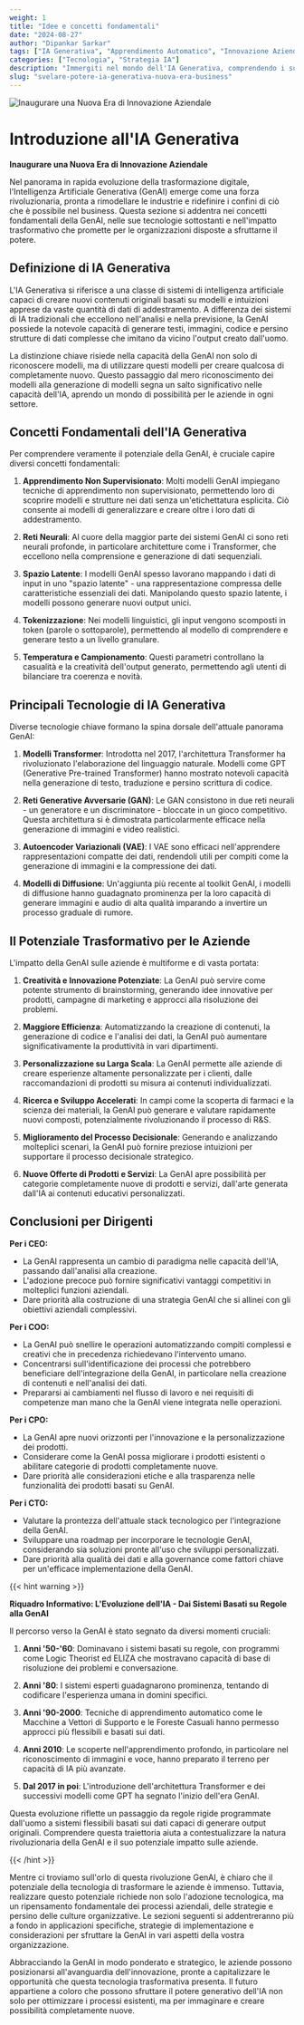 ```yaml
---
weight: 1
title: "Idee e concetti fondamentali"
date: "2024-08-27"
author: "Dipankar Sarkar"
tags: ["IA Generativa", "Apprendimento Automatico", "Innovazione Aziendale", "Trasformazione Digitale"]
categories: ["Tecnologia", "Strategia IA"]
description: "Immergiti nel mondo dell'IA Generativa, comprendendo i suoi concetti fondamentali, le tecnologie e il potenziale trasformativo per le aziende in tutti i settori."
slug: "svelare-potere-ia-generativa-nuova-era-business"
---
```


![Inaugurare una Nuova Era di Innovazione Aziendale](/1.png)

# Introduzione all'IA Generativa
**Inaugurare una Nuova Era di Innovazione Aziendale**

Nel panorama in rapida evoluzione della trasformazione digitale, l'Intelligenza Artificiale Generativa (GenAI) emerge come una forza rivoluzionaria, pronta a rimodellare le industrie e ridefinire i confini di ciò che è possibile nel business. Questa sezione si addentra nei concetti fondamentali della GenAI, nelle sue tecnologie sottostanti e nell'impatto trasformativo che promette per le organizzazioni disposte a sfruttarne il potere.

## Definizione di IA Generativa

L'IA Generativa si riferisce a una classe di sistemi di intelligenza artificiale capaci di creare nuovi contenuti originali basati su modelli e intuizioni apprese da vaste quantità di dati di addestramento. A differenza dei sistemi di IA tradizionali che eccellono nell'analisi e nella previsione, la GenAI possiede la notevole capacità di generare testi, immagini, codice e persino strutture di dati complesse che imitano da vicino l'output creato dall'uomo.

La distinzione chiave risiede nella capacità della GenAI non solo di riconoscere modelli, ma di utilizzare questi modelli per creare qualcosa di completamente nuovo. Questo passaggio dal mero riconoscimento dei modelli alla generazione di modelli segna un salto significativo nelle capacità dell'IA, aprendo un mondo di possibilità per le aziende in ogni settore.

## Concetti Fondamentali dell'IA Generativa

Per comprendere veramente il potenziale della GenAI, è cruciale capire diversi concetti fondamentali:

1. **Apprendimento Non Supervisionato**: Molti modelli GenAI impiegano tecniche di apprendimento non supervisionato, permettendo loro di scoprire modelli e strutture nei dati senza un'etichettatura esplicita. Ciò consente ai modelli di generalizzare e creare oltre i loro dati di addestramento.

2. **Reti Neurali**: Al cuore della maggior parte dei sistemi GenAI ci sono reti neurali profonde, in particolare architetture come i Transformer, che eccellono nella comprensione e generazione di dati sequenziali.

3. **Spazio Latente**: I modelli GenAI spesso lavorano mappando i dati di input in uno "spazio latente" - una rappresentazione compressa delle caratteristiche essenziali dei dati. Manipolando questo spazio latente, i modelli possono generare nuovi output unici.

4. **Tokenizzazione**: Nei modelli linguistici, gli input vengono scomposti in token (parole o sottoparole), permettendo al modello di comprendere e generare testo a un livello granulare.

5. **Temperatura e Campionamento**: Questi parametri controllano la casualità e la creatività dell'output generato, permettendo agli utenti di bilanciare tra coerenza e novità.

## Principali Tecnologie di IA Generativa

Diverse tecnologie chiave formano la spina dorsale dell'attuale panorama GenAI:

1. **Modelli Transformer**: Introdotta nel 2017, l'architettura Transformer ha rivoluzionato l'elaborazione del linguaggio naturale. Modelli come GPT (Generative Pre-trained Transformer) hanno mostrato notevoli capacità nella generazione di testo, traduzione e persino scrittura di codice.

2. **Reti Generative Avversarie (GAN)**: Le GAN consistono in due reti neurali - un generatore e un discriminatore - bloccate in un gioco competitivo. Questa architettura si è dimostrata particolarmente efficace nella generazione di immagini e video realistici.

3. **Autoencoder Variazionali (VAE)**: I VAE sono efficaci nell'apprendere rappresentazioni compatte dei dati, rendendoli utili per compiti come la generazione di immagini e la compressione dei dati.

4. **Modelli di Diffusione**: Un'aggiunta più recente al toolkit GenAI, i modelli di diffusione hanno guadagnato prominenza per la loro capacità di generare immagini e audio di alta qualità imparando a invertire un processo graduale di rumore.

## Il Potenziale Trasformativo per le Aziende

L'impatto della GenAI sulle aziende è multiforme e di vasta portata:

1. **Creatività e Innovazione Potenziate**: La GenAI può servire come potente strumento di brainstorming, generando idee innovative per prodotti, campagne di marketing e approcci alla risoluzione dei problemi.

2. **Maggiore Efficienza**: Automatizzando la creazione di contenuti, la generazione di codice e l'analisi dei dati, la GenAI può aumentare significativamente la produttività in vari dipartimenti.

3. **Personalizzazione su Larga Scala**: La GenAI permette alle aziende di creare esperienze altamente personalizzate per i clienti, dalle raccomandazioni di prodotti su misura ai contenuti individualizzati.

4. **Ricerca e Sviluppo Accelerati**: In campi come la scoperta di farmaci e la scienza dei materiali, la GenAI può generare e valutare rapidamente nuovi composti, potenzialmente rivoluzionando il processo di R&S.

5. **Miglioramento del Processo Decisionale**: Generando e analizzando molteplici scenari, la GenAI può fornire preziose intuizioni per supportare il processo decisionale strategico.

6. **Nuove Offerte di Prodotti e Servizi**: La GenAI apre possibilità per categorie completamente nuove di prodotti e servizi, dall'arte generata dall'IA ai contenuti educativi personalizzati.

## Conclusioni per Dirigenti

**Per i CEO:**
- La GenAI rappresenta un cambio di paradigma nelle capacità dell'IA, passando dall'analisi alla creazione.
- L'adozione precoce può fornire significativi vantaggi competitivi in molteplici funzioni aziendali.
- Dare priorità alla costruzione di una strategia GenAI che si allinei con gli obiettivi aziendali complessivi.

**Per i COO:**
- La GenAI può snellire le operazioni automatizzando compiti complessi e creativi che in precedenza richiedevano l'intervento umano.
- Concentrarsi sull'identificazione dei processi che potrebbero beneficiare dell'integrazione della GenAI, in particolare nella creazione di contenuti e nell'analisi dei dati.
- Prepararsi ai cambiamenti nel flusso di lavoro e nei requisiti di competenze man mano che la GenAI viene integrata nelle operazioni.

**Per i CPO:**
- La GenAI apre nuovi orizzonti per l'innovazione e la personalizzazione dei prodotti.
- Considerare come la GenAI possa migliorare i prodotti esistenti o abilitare categorie di prodotti completamente nuove.
- Dare priorità alle considerazioni etiche e alla trasparenza nelle funzionalità dei prodotti basati su GenAI.

**Per i CTO:**
- Valutare la prontezza dell'attuale stack tecnologico per l'integrazione della GenAI.
- Sviluppare una roadmap per incorporare le tecnologie GenAI, considerando sia soluzioni pronte all'uso che sviluppi personalizzati.
- Dare priorità alla qualità dei dati e alla governance come fattori chiave per un'efficace implementazione della GenAI.

{{< hint warning >}}

**Riquadro Informativo: L'Evoluzione dell'IA - Dai Sistemi Basati su Regole alla GenAI**

Il percorso verso la GenAI è stato segnato da diversi momenti cruciali:

1. **Anni '50-'60**: Dominavano i sistemi basati su regole, con programmi come Logic Theorist ed ELIZA che mostravano capacità di base di risoluzione dei problemi e conversazione.

2. **Anni '80**: I sistemi esperti guadagnarono prominenza, tentando di codificare l'esperienza umana in domini specifici.

3. **Anni '90-2000**: Tecniche di apprendimento automatico come le Macchine a Vettori di Supporto e le Foreste Casuali hanno permesso approcci più flessibili e basati sui dati.

4. **Anni 2010**: Le scoperte nell'apprendimento profondo, in particolare nel riconoscimento di immagini e voce, hanno preparato il terreno per capacità di IA più avanzate.

5. **Dal 2017 in poi**: L'introduzione dell'architettura Transformer e dei successivi modelli come GPT ha segnato l'inizio dell'era GenAI.

Questa evoluzione riflette un passaggio da regole rigide programmate dall'uomo a sistemi flessibili basati sui dati capaci di generare output originali. Comprendere questa traiettoria aiuta a contestualizzare la natura rivoluzionaria della GenAI e il suo potenziale impatto sulle aziende.

{{< /hint >}}

Mentre ci troviamo sull'orlo di questa rivoluzione GenAI, è chiaro che il potenziale della tecnologia di trasformare le aziende è immenso. Tuttavia, realizzare questo potenziale richiede non solo l'adozione tecnologica, ma un ripensamento fondamentale dei processi aziendali, delle strategie e persino delle culture organizzative. Le sezioni seguenti si addentreranno più a fondo in applicazioni specifiche, strategie di implementazione e considerazioni per sfruttare la GenAI in vari aspetti della vostra organizzazione.

Abbracciando la GenAI in modo ponderato e strategico, le aziende possono posizionarsi all'avanguardia dell'innovazione, pronte a capitalizzare le opportunità che questa tecnologia trasformativa presenta. Il futuro appartiene a coloro che possono sfruttare il potere generativo dell'IA non solo per ottimizzare i processi esistenti, ma per immaginare e creare possibilità completamente nuove.